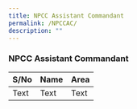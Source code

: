 ```yaml
---
title: NPCC Assistant Commandant
permalink: /NPCCAC/
description: ""
---
```

### NPCC Assistant Commandant



| S/No | Name | Area |
| -------- | -------- | -------- |
| Text     | Text     | Text     |

